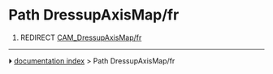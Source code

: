 # Path DressupAxisMap/fr
1.  REDIRECT [CAM_DressupAxisMap/fr](CAM_DressupAxisMap/fr.md)



---
⏵ [documentation index](../README.md) > Path DressupAxisMap/fr

